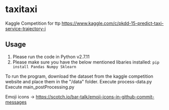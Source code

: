 # taxitaxi
Kaggle Competition for ttp
https://www.kaggle.com/c/pkdd-15-predict-taxi-service-trajectory-i

## Usage
1. Please run the code in Python v2.7.11
2. Please make sure you have the below mentioned libaries installed: `pip install Pandas Numpy Sklearn`

To run the program, download the dataset from the kaggle competition website and place them in the "/data" folder.
Execute process-data.py
Execute main_postProcessing.py


Emoji icons -> https://scotch.io/bar-talk/emoji-icons-in-github-commit-messages
